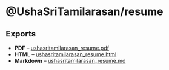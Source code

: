 # @UshaSriTamilarasan/resume
>
## Exports
- **PDF** &ndash; [ushasritamilarasan_resume.pdf](ushasritamilarasan_resume.pdf)
- **HTML** &ndash; [ushasritamilarasan_resume.html](ushasritamilarasan_resume.html)
- **Markdown** &ndash; [ushasritamilarasan_resume.md](ushasritamilarasan_resume.md)
